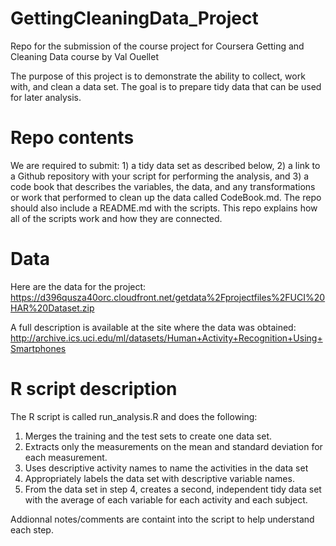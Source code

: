 GettingCleaningData_Project
===========================
Repo for the submission of the course project for Coursera Getting and Cleaning Data course by Val Ouellet

The purpose of this project is to demonstrate the ability to collect, work with, and clean a data set. The goal is to prepare tidy data that can be used for later analysis. 


Repo contents
===========================
We are required to submit: 1) a tidy data set as described below, 2) a link to a Github repository with your script for performing the analysis, and 3) a code book that describes the variables, the data, and any transformations or work that performed to clean up the data called CodeBook.md. The repo should also include a README.md with the scripts. This repo explains how all of the scripts work and how they are connected.


Data
===========================
Here are the data for the project: 
https://d396qusza40orc.cloudfront.net/getdata%2Fprojectfiles%2FUCI%20HAR%20Dataset.zip 

A full description is available at the site where the data was obtained: http://archive.ics.uci.edu/ml/datasets/Human+Activity+Recognition+Using+Smartphones 


R script description
===========================
The R script is called run_analysis.R and does the following: 
1) Merges the training and the test sets to create one data set.
2) Extracts only the measurements on the mean and standard deviation for each measurement. 
3) Uses descriptive activity names to name the activities in the data set
4) Appropriately labels the data set with descriptive variable names. 
5) From the data set in step 4, creates a second, independent tidy data set with the average of each variable for each activity and each subject.

Addionnal notes/comments are containt into the script to help understand each step.
